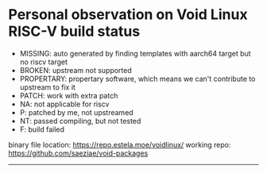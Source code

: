 # Personal observation on Void Linux RISC-V build status

- MISSING: auto generated by finding templates with aarch64 target but no riscv target
- BROKEN: upstream not supported
- PROPERTARY: propertary software, which means we can't contribute to upstream to fix it
- PATCH: work with extra patch
- NA: not applicable for riscv
- P: patched by me, not upstreamed
- NT: passed compiling, but not tested
- F: build failed

binary file location: <https://repo.estela.moe/voidlinux/>
working repo: <https://github.com/saeziae/void-packages>

---

